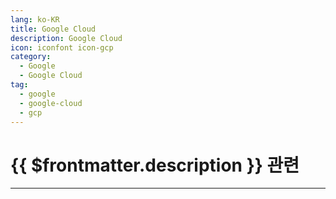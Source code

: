 ```yaml
---
lang: ko-KR
title: Google Cloud
description: Google Cloud
icon: iconfont icon-gcp
category:
  - Google
  - Google Cloud
tag:
  - google
  - google-cloud
  - gcp
---
```


# {{ $frontmatter.description }} 관련

<ShieldsGroup logos="google,googlecloud"/>

---

<TagLinks />